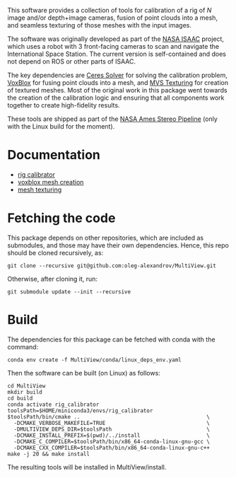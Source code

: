 This software provides a collection of tools for calibration of a rig
of *N* image and/or depth+image cameras, fusion of point clouds into a
mesh, and seamless texturing of those meshes with the input images. 

The software was originally developed as part of the [NASA
ISAAC](https://github.com/nasa/isaac#readme) project, which uses a
robot with 3 front-facing cameras to scan and navigate the
International Space Station. The current version is self-contained
and does not depend on ROS or other parts of ISAAC.

The key dependencies are [Ceres Solver](http://ceres-solver.org/)
for solving the calibration problem,
[VoxBlox](https://github.com/ethz-asl/voxblox) for fusing point clouds
into a mesh, and [MVS
Texturing](https://github.com/nmoehrle/mvs-texturing) for creation of
textured meshes. Most of the original work in this package went
towards the creation of the calibration logic and ensuring that all
components work together to create high-fidelity results.

These tools are shipped as part of the [NASA Ames
Stereo Pipeline](https://github.com/NeoGeographyToolkit/StereoPipeline/releases) (only with the Linux build for the moment).

# Documentation

 * [rig calibrator](https://stereopipeline.readthedocs.io/en/latest/tools/rig_calibrator.html)
 * [voxblox mesh creation](https://stereopipeline.readthedocs.io/en/latest/tools/voxblox_mesh.html)
 * [mesh texturing](https://stereopipeline.readthedocs.io/en/latest/tools/texrecon.html)

# Fetching the code

This package depends on other repositories, which are included as
submodules, and those may have their own dependencies. Hence, this
repo should be cloned recursively, as:

    git clone --recursive git@github.com:oleg-alexandrov/MultiView.git

Otherwise, after cloning it, run:

    git submodule update --init --recursive

# Build

The dependencies for this package can be fetched with conda with the
command:

    conda env create -f MultiView/conda/linux_deps_env.yaml

Then the software can be built (on Linux) as follows:
    
    cd MultiView
    mkdir build
    cd build
    conda activate rig_calibrator
    toolsPath=$HOME/miniconda3/envs/rig_calibrator
    $toolsPath/bin/cmake ..                                        \
      -DCMAKE_VERBOSE_MAKEFILE=TRUE                                \
      -DMULTIVIEW_DEPS_DIR=$toolsPath                              \
      -DCMAKE_INSTALL_PREFIX=$(pwd)/../install                     \
      -DCMAKE_C_COMPILER=$toolsPath/bin/x86_64-conda-linux-gnu-gcc \
      -DCMAKE_CXX_COMPILER=$toolsPath/bin/x86_64-conda-linux-gnu-c++
    make -j 20 && make install

The resulting tools will be installed in MultiView/install.
